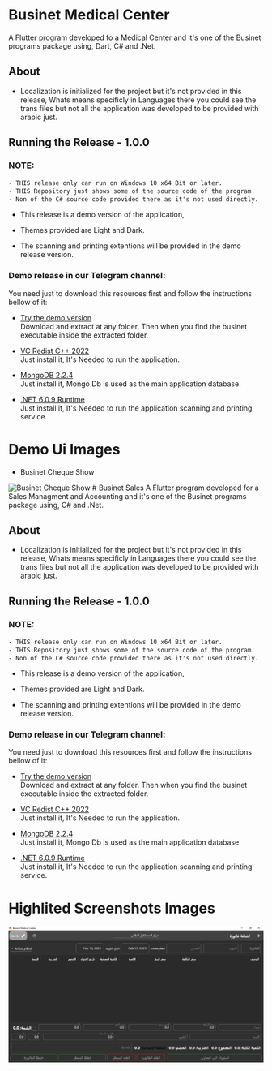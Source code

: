 # Businet Medical Center

A Flutter program developed fo a Medical Center and it's one of the Businet programs package using, Dart, C# and .Net.

## About
- Localization is initialized for the project but it's not provided in this release, Whats means specificly in Languages there you could see the trans files but not all the application was developed to be provided with arabic just.


## Running the Release - 1.0.0

### NOTE: 
    - THIS release only can run on Windows 10 x64 Bit or later.
    - THIS Repository just shows some of the source code of the program.
    - Non of the C# source code provided there as it's not used directly.

- This release is a demo version of the application, <br>

- Themes provided are Light and Dark.

- The scanning and printing extentions will be provided in the demo release version.

### Demo release in our Telegram channel:
You need just to download this resources first and follow the instructions bellow of it:

- [Try the demo version](https://t.me/nexapros/35)
<br> Download and extract at any folder. Then when you find the businet executable inside the extracted folder.

- [VC Redist C++ 2022](https://t.me/nexapros/17)
<br> Just install it, It's Needed to run the application.

- [MongoDB 2.2.4](https://t.me/nexapros/15)
<br> Just install it, Mongo Db is used as the main application database.

- [.NET 6.0.9 Runtime](https://t.me/nexapros/24)
<br> Just install it, It's Needed to run the application scanning and printing service.

# Demo Ui Images
- Businet Cheque Show
<img title="Businet Cheque Show" alt="Businet Cheque Show" src="images/Businet Cheque Show.PNG">
# Businet Sales
A Flutter program developed for a Sales Managment and Accounting and it's one of the Businet programs package using, C# and .Net.

## About
- Localization is initialized for the project but it's not provided in this release, Whats means specificly in Languages there you could see the trans files but not all the application was developed to be provided with arabic just.


## Running the Release - 1.0.0

### NOTE: 
    - THIS release only can run on Windows 10 x64 Bit or later.
    - THIS Repository just shows some of the source code of the program.
    - Non of the C# source code provided there as it's not used directly.

- This release is a demo version of the application, <br>

- Themes provided are Light and Dark.

- The scanning and printing extentions will be provided in the demo release version.

### Demo release in our Telegram channel:
You need just to download this resources first and follow the instructions bellow of it:

- [Try the demo version](https://t.me/nexapros/35)
<br> Download and extract at any folder. Then when you find the businet executable inside the extracted folder.

- [VC Redist C++ 2022](https://t.me/nexapros/17)
<br> Just install it, It's Needed to run the application.

- [MongoDB 2.2.4](https://t.me/nexapros/15)
<br> Just install it, Mongo Db is used as the main application database.

- [.NET 6.0.9 Runtime](https://t.me/nexapros/24)
<br> Just install it, It's Needed to run the application scanning and printing service.

# Highlited Screenshots Images
<img title="BRecords Show" alt="BRecords Show" src="8.PNG">

<img title="" alt="" src=".png">

<img title="" alt="" src=".png">

<img title="" alt="" src=".png">
